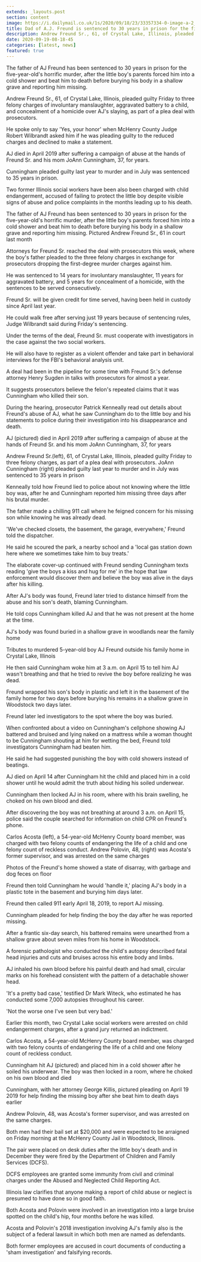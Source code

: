 ```yaml
---
extends: _layouts.post
section: content
image: https://i.dailymail.co.uk/1s/2020/09/18/23/33357334-0-image-a-2_1600467676108.jpg 
title: Dad of A.J. Freund is sentenced to 30 years in prison for the five-year-olds horrific murder 
description: Andrew Freund Sr., 61, of Crystal Lake, Illinois, pleaded guilty Friday to three felony charges as part of a plea deal with prosecutors. 
date: 2020-09-19-08-18-45 
categories: [latest, news] 
featured: true 
--- 
```

The father of AJ Freund has been sentenced to 30 years in prison for the five-year-old's horrific murder, after the little boy's parents forced him into a cold shower and beat him to death before burying his body in a shallow grave and reporting him missing.

Andrew Freund Sr., 61, of Crystal Lake, Illinois, pleaded guilty Friday to three felony charges of involuntary manslaughter, aggravated battery to a child, and concealment of a homicide over AJ's slaying, as part of a plea deal with prosecutors. 

He spoke only to say 'Yes, your honor' when McHenry County Judge Robert Wilbrandt asked him if he was pleading guilty to the reduced charges and declined to make a statement. 

AJ died in April 2019 after suffering a campaign of abuse at the hands of Freund Sr. and his mom JoAnn Cunningham, 37, for years. 

Cunningham pleaded guilty last year to murder and in July was sentenced to 35 years in prison.

Two former Illinois social workers have been also been charged with child endangerment, accused of failing to protect the little boy despite visible signs of abuse and police complaints in the months leading up to his death. 

The father of AJ Freund has been sentenced to 30 years in prison for the five-year-old's horrific murder, after the little boy's parents forced him into a cold shower and beat him to death before burying his body in a shallow grave and reporting him missing. Pictured Andrew Freund Sr., 61 in court last month

Attorneys for Freund Sr. reached the deal with prosecutors this week, where the boy's father pleaded to the three felony charges in exchange for prosecutors dropping the first-degree murder charges against him.

He was sentenced to 14 years for involuntary manslaughter, 11 years for aggravated battery, and 5 years for concealment of a homicide, with the sentences to be served consecutively. 

Freund Sr. will be given credit for time served, having been held in custody since April last year. 

He could walk free after serving just 19 years because of sentencing rules, Judge Wilbrandt said during Friday's sentencing. 

Under the terms of the deal, Freund Sr. must cooperate with investigators in the case against the two social workers. 

He will also have to register as a violent offender and take part in behavioral interviews for the FBI's behavioral analysis unit.

A deal had been in the pipeline for some time with Freund Sr.'s defense attorney Henry Sugden in talks with prosecutors for almost a year. 

It suggests prosecutors believe the felon's repeated claims that it was Cunningham who killed their son.  

During the hearing, prosecutor Patrick Kenneally read out details about Freund's abuse of AJ, what he saw Cunningham do to the little boy and his statements to police during their investigation into his disappearance and death. 

AJ (pictured) died in April 2019 after suffering a campaign of abuse at the hands of Freund Sr. and his mom JoAnn Cunningham, 37, for years

Andrew Freund Sr.(left), 61, of Crystal Lake, Illinois, pleaded guilty Friday to three felony charges, as part of a plea deal with prosecutors. JoAnn Cunningham (right) pleaded guilty last year to murder and in July was sentenced to 35 years in prison  

Kenneally told how Freund lied to police about not knowing where the little boy was, after he and Cunningham reported him missing three days after his brutal murder.    

The father made a chilling 911 call where he feigned concern for his missing son while knowing he was already dead.

'We've checked closets, the basement, the garage, everywhere,' Freund told the dispatcher.

He said he scoured the park, a nearby school and a 'local gas station down here where we sometimes take him to buy treats.'

The elaborate cover-up continued with Freund sending Cunningham texts reading 'give the boys a kiss and hug for me' in the hope that law enforcement would discover them and believe the boy was alive in the days after his killing.

After AJ's body was found, Freund later tried to distance himself from the abuse and his son's death, blaming Cunningham.

He told cops Cunningham killed AJ and that he was not present at the home at the time. 

AJ's body was found buried in a shallow grave in woodlands near the family home

Tributes to murdered 5-year-old boy AJ Freund outside his family home in Crystal Lake, Illinois

He then said Cunningham woke him at 3 a.m. on April 15 to tell him AJ wasn't breathing and that he tried to revive the boy before realizing he was dead. 

Freund wrapped his son's body in plastic and left it in the basement of the family home for two days before burying his remains in a shallow grave in Woodstock two days later. 

Freund later led investigators to the spot where the boy was buried.  

When confronted about a video on Cunningham's cellphone showing AJ battered and bruised and lying naked on a mattress while a woman thought to be Cunningham shouting at him for wetting the bed, Freund told investigators Cunningham had beaten him.

He said he had suggested punishing the boy with cold showers instead of beatings.  

AJ died on April 14 after Cunningham hit the child and placed him in a cold shower until he would admit the truth about hiding his soiled underwear. 

Cunningham then locked AJ in his room, where with his brain swelling, he choked on his own blood and died. 

After discovering the boy was not breathing at around 3 a.m. on April 15, police said the couple searched for information on child CPR on Freund's phone. 

Carlos Acosta (left), a 54-year-old McHenry County board member, was charged with two felony counts of endangering the life of a child and one felony count of reckless conduct. Andrew Polovin, 48, (right) was Acosta's former supervisor, and was arrested on the same charges

Photos of the Freund's home showed a state of disarray, with garbage and dog feces on floor

Freund then told Cunningham he would 'handle it,' placing AJ's body in a plastic tote in the basement and burying him days later. 

Freund then called 911 early April 18, 2019, to report AJ missing.   

Cunningham pleaded for help finding the boy the day after he was reported missing. 

After a frantic six-day search, his battered remains were unearthed from a shallow grave about seven miles from his home in Woodstock.  

A forensic pathologist who conducted the child's autopsy described fatal head injuries and cuts and bruises across his entire body and limbs. 

AJ inhaled his own blood before his painful death and had small, circular marks on his forehead consistent with the pattern of a detachable shower head.

'It's a pretty bad case,' testified Dr Mark Witeck, who estimated he has conducted some 7,000 autopsies throughout his career. 

'Not the worse one I've seen but very bad.'  

Earlier this month, two Crystal Lake social workers were arrested on child endangerment charges, after a grand jury returned an indictment.

Carlos Acosta, a 54-year-old McHenry County board member, was charged with two felony counts of endangering the life of a child and one felony count of reckless conduct.  

Cunningham hit AJ (pictured) and placed him in a cold shower after he soiled his underwear. The boy was then locked in a room, where he choked on his own blood and died

Cunningham, with her attorney George Killis, pictured pleading on April 19 2019 for help finding the missing boy after she beat him to death days earlier

Andrew Polovin, 48, was Acosta's former supervisor, and was arrested on the same charges.

Both men had their bail set at $20,000 and were expected to be arraigned on Friday morning at the McHenry County Jail in Woodstock, Illinois.

The pair were placed on desk duties after the little boy's death and in December they were fired by the Department of Children and Family Services (DCFS). 

DCFS employees are granted some immunity from civil and criminal charges under the Abused and Neglected Child Reporting Act. 

Illinois law clarifies that anyone making a report of child abuse or neglect is presumed to have done so in good faith. 

Both Acosta and Polovin were involved in an investigation into a large bruise spotted on the child's hip, four months before he was killed.

Acosta and Polovin's 2018 investigation involving AJ's family also is the subject of a federal lawsuit in which both men are named as defendants. 

Both former employees are accused in court documents of conducting a 'sham investigation' and falsifying records. 

